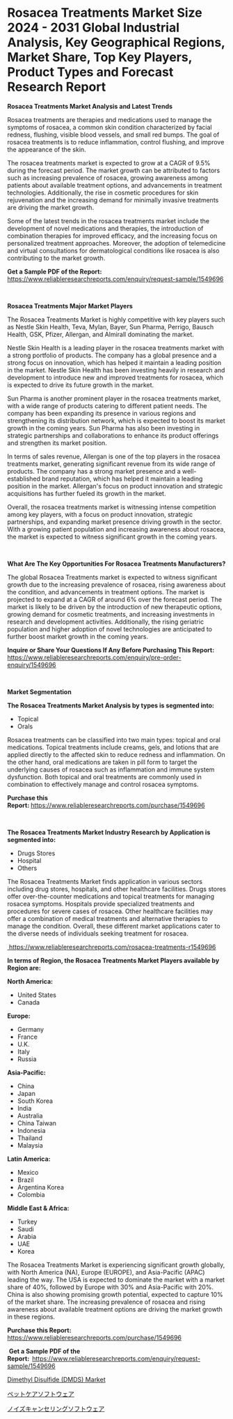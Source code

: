 <p><h1>Rosacea Treatments Market Size 2024 - 2031 Global Industrial Analysis, Key Geographical Regions, Market Share, Top Key Players, Product Types and Forecast Research Report</h1></p><p><strong>Rosacea Treatments Market Analysis and Latest Trends</strong></p>
<p><p>Rosacea treatments are therapies and medications used to manage the symptoms of rosacea, a common skin condition characterized by facial redness, flushing, visible blood vessels, and small red bumps. The goal of rosacea treatments is to reduce inflammation, control flushing, and improve the appearance of the skin.</p><p>The rosacea treatments market is expected to grow at a CAGR of 9.5% during the forecast period. The market growth can be attributed to factors such as increasing prevalence of rosacea, growing awareness among patients about available treatment options, and advancements in treatment technologies. Additionally, the rise in cosmetic procedures for skin rejuvenation and the increasing demand for minimally invasive treatments are driving the market growth.</p><p>Some of the latest trends in the rosacea treatments market include the development of novel medications and therapies, the introduction of combination therapies for improved efficacy, and the increasing focus on personalized treatment approaches. Moreover, the adoption of telemedicine and virtual consultations for dermatological conditions like rosacea is also contributing to the market growth.</p></p>
<p><strong>Get a Sample PDF of the Report:&nbsp;</strong> <a href="https://www.reliableresearchreports.com/enquiry/request-sample/1549696">https://www.reliableresearchreports.com/enquiry/request-sample/1549696</a></p>
<p>&nbsp;</p>
<p><strong>Rosacea Treatments Major Market Players</strong></p>
<p><p>The Rosacea Treatments Market is highly competitive with key players such as Nestle Skin Health, Teva, Mylan, Bayer, Sun Pharma, Perrigo, Bausch Health, GSK, Pfizer, Allergan, and Almirall dominating the market. </p><p>Nestle Skin Health is a leading player in the rosacea treatments market with a strong portfolio of products. The company has a global presence and a strong focus on innovation, which has helped it maintain a leading position in the market. Nestle Skin Health has been investing heavily in research and development to introduce new and improved treatments for rosacea, which is expected to drive its future growth in the market.</p><p>Sun Pharma is another prominent player in the rosacea treatments market, with a wide range of products catering to different patient needs. The company has been expanding its presence in various regions and strengthening its distribution network, which is expected to boost its market growth in the coming years. Sun Pharma has also been investing in strategic partnerships and collaborations to enhance its product offerings and strengthen its market position.</p><p>In terms of sales revenue, Allergan is one of the top players in the rosacea treatments market, generating significant revenue from its wide range of products. The company has a strong market presence and a well-established brand reputation, which has helped it maintain a leading position in the market. Allergan's focus on product innovation and strategic acquisitions has further fueled its growth in the market.</p><p>Overall, the rosacea treatments market is witnessing intense competition among key players, with a focus on product innovation, strategic partnerships, and expanding market presence driving growth in the sector. With a growing patient population and increasing awareness about rosacea, the market is expected to witness significant growth in the coming years.</p></p>
<p>&nbsp;</p>
<p><strong>What Are The Key Opportunities For Rosacea Treatments Manufacturers?</strong></p>
<p><p>The global Rosacea Treatments market is expected to witness significant growth due to the increasing prevalence of rosacea, rising awareness about the condition, and advancements in treatment options. The market is projected to expand at a CAGR of around 6% over the forecast period. The market is likely to be driven by the introduction of new therapeutic options, growing demand for cosmetic treatments, and increasing investments in research and development activities. Additionally, the rising geriatric population and higher adoption of novel technologies are anticipated to further boost market growth in the coming years.</p></p>
<p><strong>Inquire or Share Your Questions If Any Before Purchasing This Report:</strong> <a href="https://www.reliableresearchreports.com/enquiry/pre-order-enquiry/1549696">https://www.reliableresearchreports.com/enquiry/pre-order-enquiry/1549696</a></p>
<p>&nbsp;</p>
<p><strong>Market Segmentation</strong></p>
<p><strong>The Rosacea Treatments Market Analysis by types is segmented into:</strong></p>
<p><ul><li>Topical</li><li>Orals</li></ul></p>
<p><p>Rosacea treatments can be classified into two main types: topical and oral medications. Topical treatments include creams, gels, and lotions that are applied directly to the affected skin to reduce redness and inflammation. On the other hand, oral medications are taken in pill form to target the underlying causes of rosacea such as inflammation and immune system dysfunction. Both topical and oral treatments are commonly used in combination to effectively manage and control rosacea symptoms.</p></p>
<p><strong>Purchase this Report:&nbsp;</strong><a href="https://www.reliableresearchreports.com/purchase/1549696">https://www.reliableresearchreports.com/purchase/1549696</a></p>
<p>&nbsp;</p>
<p><strong>The Rosacea Treatments Market Industry Research by Application is segmented into:</strong></p>
<p><ul><li>Drugs Stores</li><li>Hospital</li><li>Others</li></ul></p>
<p><p>The Rosacea Treatments Market finds application in various sectors including drug stores, hospitals, and other healthcare facilities. Drugs stores offer over-the-counter medications and topical treatments for managing rosacea symptoms. Hospitals provide specialized treatments and procedures for severe cases of rosacea. Other healthcare facilities may offer a combination of medical treatments and alternative therapies to manage the condition. Overall, these different market applications cater to the diverse needs of individuals seeking treatment for rosacea.</p></p>
<p><a href="https://www.reliableresearchreports.com/rosacea-treatments-r1549696">&nbsp;https://www.reliableresearchreports.com/rosacea-treatments-r1549696</a></p>
<p><strong>In terms of Region, the Rosacea Treatments Market Players available by Region are:</strong></p>
<p>
    <p> <strong> North America: </strong>
        <ul>
            <li>United States</li>
            <li>Canada</li>
        </ul>
        </p> 
    <p> <strong> Europe: </strong>
        <ul>
            <li>Germany</li>
            <li>France</li>
            <li>U.K.</li>
            <li>Italy</li>
            <li>Russia</li>
        </ul>
        </p> 
    <p> <strong> Asia-Pacific: </strong>
        <ul>
            <li>China</li>
            <li>Japan</li>
            <li>South Korea</li>
            <li>India</li>
            <li>Australia</li>
            <li>China Taiwan</li>
            <li>Indonesia</li>
            <li>Thailand</li>
            <li>Malaysia</li>
        </ul>
        </p> 
    <p> <strong> Latin America: </strong>
        <ul>
            <li>Mexico</li>
            <li>Brazil</li>
            <li>Argentina Korea</li>
            <li>Colombia</li>
        </ul>
        </p> 
    <p> <strong> Middle East & Africa: </strong>
        <ul>
            <li>Turkey</li>
            <li>Saudi</li>
            <li>Arabia</li>
            <li>UAE</li>
            <li>Korea</li>
        </ul>
    </p>
    </p>
<p><p>The Rosacea Treatments Market is experiencing significant growth globally, with North America (NA), Europe (EUROPE), and Asia-Pacific (APAC) leading the way. The USA is expected to dominate the market with a market share of 40%, followed by Europe with 30% and Asia-Pacific with 20%. China is also showing promising growth potential, expected to capture 10% of the market share. The increasing prevalence of rosacea and rising awareness about available treatment options are driving the market growth in these regions.</p></p>
<p><strong>Purchase this Report: </strong><a href="https://www.reliableresearchreports.com/purchase/1549696">https://www.reliableresearchreports.com/purchase/1549696</a></p>
<p>&nbsp;<strong>Get a Sample PDF of the Report:&nbsp;&nbsp;</strong><a href="https://www.reliableresearchreports.com/enquiry/request-sample/1549696">https://www.reliableresearchreports.com/enquiry/request-sample/1549696</a></p>
<p><strong></strong></p>
<p><p><a href="https://issuu.com/reportprime-2/docs/dimethyl-disulfide-dmds-market-size-2030.pptx">Dimethyl Disulfide (DMDS) Market</a></p><p><a href="https://github.com/mm14022023/Market-Research-Report-List-1/blob/main/371244846664.md">ペットケアソフトウェア</a></p><p><a href="https://github.com/RudySimonis2023/Market-Research-Report-List-1/blob/main/170851246665.md">ノイズキャンセリングソフトウェア</a></p></p>